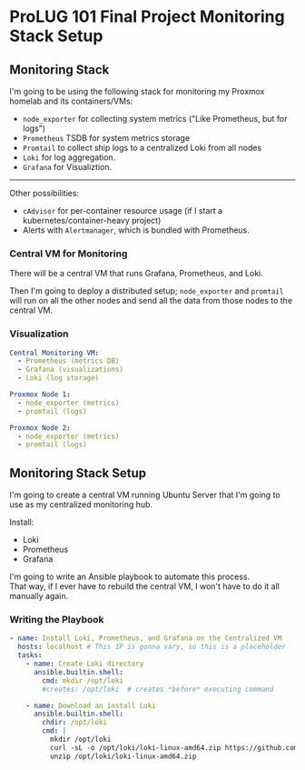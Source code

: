 # ProLUG 101 Final Project Monitoring Stack Setup


## Monitoring Stack

I'm going to be using the following stack for monitoring my Proxmox homelab and its
containers/VMs:  

* `node_exporter` for collecting system metrics ("Like Prometheus, but for logs")
* `Prometheus` TSDB for system metrics storage
* `Promtail` to collect ship logs to a centralized Loki from all nodes
* `Loki` for log aggregation. 
* `Grafana` for Visualiztion.  

---

Other possibilities:
* `cAdvisor` for per-container resource usage (if I start a kubernetes/container-heavy project)
* Alerts with `Alertmanager`, which is bundled with Prometheus.

### Central VM for Monitoring
There will be a central VM that runs Grafana, Prometheus, and Loki.  

Then I'm going to deploy a distributed setup; `node_exporter` and `promtail` will run 
on all the other nodes and send all the data from those nodes to the central VM.  

### Visualization

```yaml
Central Monitoring VM:
  - Prometheus (metrics DB)
  - Grafana (visualizations)
  - Loki (log storage)

Proxmox Node 1:
  - node_exporter (metrics)
  - promtail (logs)

Proxmox Node 2:
  - node_exporter (metrics)
  - promtail (logs)
```


## Monitoring Stack Setup
I'm going to create a central VM running Ubuntu Server that I'm going to use as my
centralized monitoring hub.  

Install:
* Loki
* Prometheus
* Grafana

I'm going to write an Ansible playbook to automate this process.  
That way, if I ever have to rebuild the central VM, I won't have to do it all
manually again.  

### Writing the Playbook
```yaml
- name: Install Loki, Prometheus, and Grafana on the Centralized VM
  hosts: localhost # This IP is gonna vary, so this is a placeholder
  tasks:
    - name: Create Loki directory
      ansible.builtin.shell:
        cmd: mkdir /opt/loki
        #creates: /opt/loki  # creates *before* executing command

    - name: Download an install Loki
      ansible.builtin.shell:
        chdir: /opt/loki
        cmd: |
          mkdir /opt/loki 
          curl -sL -o /opt/loki/loki-linux-amd64.zip https://github.com/grafana/loki/releases/download/v3.3.0/loki-linux-amd64.zip 
          unzip /opt/loki/loki-linux-amd64.zip
```







